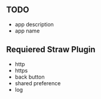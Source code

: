 TODO
----

- app description
- app name

Requiered Straw Plugin
----------------------

- http
- https
- back button
- shared preference
- log
